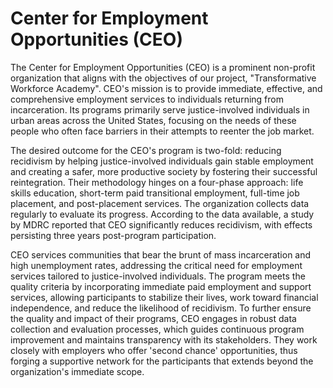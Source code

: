 # Center for Employment Opportunities (CEO)

The Center for Employment Opportunities (CEO) is a prominent non-profit organization that aligns with the objectives of our project, "Transformative Workforce Academy". CEO's mission is to provide immediate, effective, and comprehensive employment services to individuals returning from incarceration. Its programs primarily serve justice-involved individuals in urban areas across the United States, focusing on the needs of these people who often face barriers in their attempts to reenter the job market.

The desired outcome for the CEO's program is two-fold: reducing recidivism by helping justice-involved individuals gain stable employment and creating a safer, more productive society by fostering their successful reintegration. Their methodology hinges on a four-phase approach: life skills education, short-term paid transitional employment, full-time job placement, and post-placement services. The organization collects data regularly to evaluate its progress. According to the data available, a study by MDRC reported that CEO significantly reduces recidivism, with effects persisting three years post-program participation.

CEO services communities that bear the brunt of mass incarceration and high unemployment rates, addressing the critical need for employment services tailored to justice-involved individuals. The program meets the quality criteria by incorporating immediate paid employment and support services, allowing participants to stabilize their lives, work toward financial independence, and reduce the likelihood of recidivism. To further ensure the quality and impact of their programs, CEO engages in robust data collection and evaluation processes, which guides continuous program improvement and maintains transparency with its stakeholders. They work closely with employers who offer 'second chance' opportunities, thus forging a supportive network for the participants that extends beyond the organization's immediate scope.
